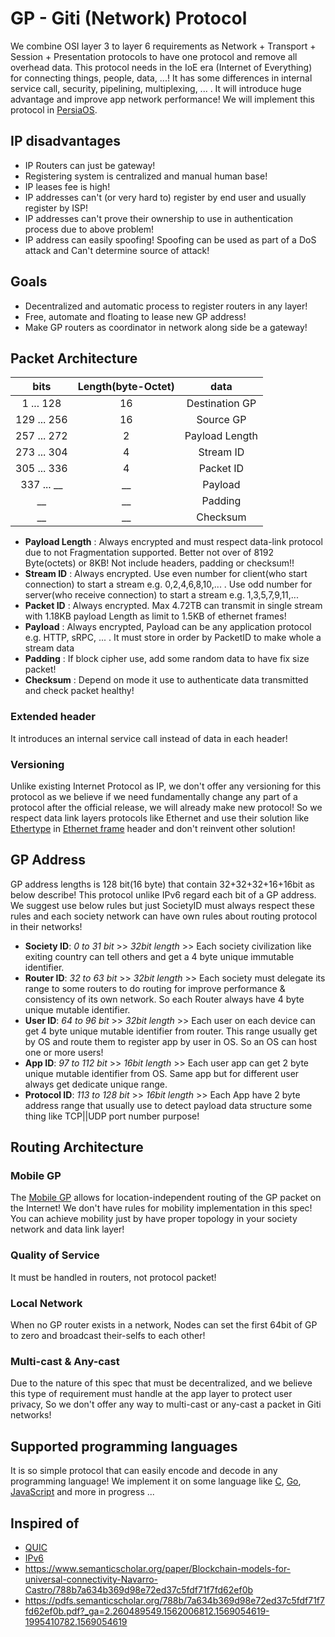 # GP - Giti (Network) Protocol
We combine OSI layer 3 to layer 6 requirements as Network + Transport + Session + Presentation protocols to have one protocol and remove all overhead data. This protocol needs in the IoE era (Internet of Everything) for connecting things, people, data, ...!
It has some differences in internal service call, security, pipelining, multiplexing, ... . It will introduce huge advantage and improve app network performance! We will implement this protocol in [PersiaOS](./PersiaOS.md).

## IP disadvantages
- IP Routers can just be gateway!
- Registering system is centralized and manual human base!
- IP leases fee is high!
- IP addresses can't (or very hard to) register by end user and usually register by ISP!
- IP addresses can't prove their ownership to use in authentication process due to above problem!
- IP address can easily spoofing! Spoofing can be used as part of a DoS attack and Can't determine source of attack!

## Goals
- Decentralized and automatic process to register routers in any layer!
- Free, automate and floating to lease new GP address!
- Make GP routers as coordinator in network along side be a gateway!

## Packet Architecture
| bits          | Length(byte-Octet)| data              |
| :---:         | :---:             | :---:             |
| 1 ... 128     | 16                | Destination GP    |
| 129 ... 256   | 16                | Source GP         |
| 257 ... 272   | 2                 | Payload Length    |
| 273 ... 304   | 4                 | Stream ID         |
| 305 ... 336   | 4                 | Packet ID         |
| 337 ... __    | __                | Payload           |
| __            | __                | Padding           |
| __            | __                | Checksum          |

- **Payload Length** : Always encrypted and must respect data-link protocol due to not Fragmentation supported. Better not over of 8192 Byte(octets) or 8KB! Not include headers, padding or checksum!!
- **Stream ID** : Always encrypted. Use even number for client(who start connection) to start a stream e.g. 0,2,4,6,8,10,... . Use odd number for server(who receive connection) to start a stream e.g. 1,3,5,7,9,11,... 
- **Packet ID** : Always encrypted. Max 4.72TB can transmit in single stream with 1.18KB payload Length as limit to 1.5KB of ethernet frames! 
- **Payload** : Always encrypted, Payload can be any application protocol e.g. HTTP, sRPC, ... . It must store in order by PacketID to make whole a stream data
- **Padding** : If block cipher use, add some random data to have fix size packet!
- **Checksum** : Depend on mode it use to authenticate data transmitted and check packet healthy!

### Extended header
It introduces an internal service call instead of data in each header!

### Versioning
Unlike existing Internet Protocol as IP, we don't offer any versioning for this protocol as we believe if we need fundamentally change any part of a protocol after the official release, we will already make new protocol! So we respect data link layers protocols like Ethernet and use their solution like [Ethertype](https://en.wikipedia.org/wiki/Ethertype) in [Ethernet frame](https://en.wikipedia.org/wiki/Ethernet_frame) header and don't reinvent other solution!

## GP Address
GP address lengths is 128 bit(16 byte) that contain 32+32+32+16+16bit as below describe! This protocol unlike IPv6 regard each bit of a GP address. We suggest use below rules but just SocietyID must always respect these rules and each society network can have own rules about routing protocol in their networks!
- **Society ID**: *0 to 31 bit* >> *32bit length* >> Each society civilization like exiting country can tell others and get a 4 byte unique immutable identifier.
- **Router ID**: *32 to 63 bit* >> *32bit length* >> Each society must delegate its range to some routers to do routing for improve performance & consistency of its own network. So each Router always have 4 byte unique mutable identifier.
- **User ID**: *64 to 96 bit* >> *32bit length* >> Each user on each device can get 4 byte unique mutable identifier from router. This range usually get by OS and route them to register app by user in OS. So an OS can host one or more users!
- **App ID**: *97 to 112 bit* >> *16bit length* >> Each user app can get 2 byte unique mutable identifier from OS. Same app but for different user always get dedicate unique range.
- **Protocol ID**: *113 to 128 bit* >> *16bit length* >> Each App have 2 byte address range that usually use to detect payload data structure some thing like TCP||UDP port number purpose!

## Routing Architecture

### Mobile GP
The [Mobile GP](https://en.wikipedia.org/wiki/Mobile_IP) allows for location-independent routing of the GP packet on the Internet! We don't have rules for mobility implementation in this spec! You can achieve mobility just by have proper topology in your society network and data link layer!

### Quality of Service
It must be handled in routers, not protocol packet!

### Local Network
When no GP router exists in a network, Nodes can set the first 64bit of GP to zero and broadcast their-selfs to each other!

### Multi-cast & Any-cast
Due to the nature of this spec that must be decentralized, and we believe this type of requirement must handle at the app layer to protect user privacy, So we don't offer any way to multi-cast or any-cast a packet in Giti networks!

## Supported programming languages
It is so simple protocol that can easily encode and decode in any programming language! We implement it on some language like [C](), [Go](https://github.com/SabzCity/libgo/blob/master/GP), [JavaScript]() and more in progress ...

## Inspired of
- [QUIC](https://en.wikipedia.org/wiki/QUIC)
- [IPv6](https://en.wikipedia.org/wiki/IPv6)
- https://www.semanticscholar.org/paper/Blockchain-models-for-universal-connectivity-Navarro-Castro/788b7a634b369d98e72ed37c5fdf71f7fd62ef0b
- https://pdfs.semanticscholar.org/788b/7a634b369d98e72ed37c5fdf71f7fd62ef0b.pdf?_ga=2.260489549.1562006812.1569054619-1995410782.1569054619
